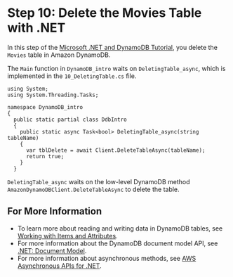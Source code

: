 # Step 10: Delete the Movies Table with \.NET<a name="GettingStarted.NET.10"></a>

In this step of the [Microsoft \.NET and DynamoDB Tutorial](GettingStarted.NET.md), you delete the `Movies` table in Amazon DynamoDB\.

The `Main` function in `DynamoDB_intro` waits on `DeletingTable_async`, which is implemented in the `10_DeletingTable.cs` file\.

```
using System;
using System.Threading.Tasks;

namespace DynamoDB_intro
{
  public static partial class DdbIntro
  {
    public static async Task<bool> DeletingTable_async(string tableName)
    {
      var tblDelete = await Client.DeleteTableAsync(tableName);
      return true;
    }
  }
```

`DeletingTable_async` waits on the low\-level DynamoDB method `AmazonDynamoDBClient.DeleteTableAsync` to delete the table\.

## For More Information<a name="GettingStarted.NET.10.info"></a>
+ To learn more about reading and writing data in DynamoDB tables, see [Working with Items and Attributes](WorkingWithItems.md)\.
+ For more information about the DynamoDB document model API, see [\.NET: Document Model](DotNetSDKMidLevel.md)\.
+ For more information about asynchronous methods, see [AWS Asynchronous APIs for \.NET](https://docs.aws.amazon.com/sdk-for-net/v3/developer-guide/sdk-net-async-api.html)\.